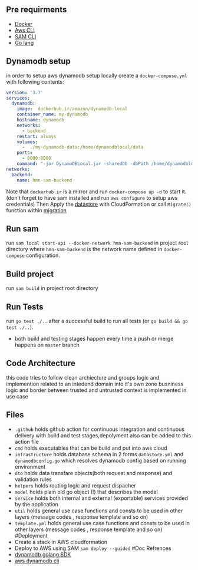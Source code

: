 ## Pre requirments
* [Docker](https://www.docker.com/products/docker-desktop)
* [Aws CLI](https://aws.amazon.com/cli)
* [SAM CLI](https://docs.aws.amazon.com/serverless-application-model/latest/developerguide/serverless-sam-cli-install-windows.html)
* [Go lang](https://go.dev/dl/)
## Dynamodb setup
in order to setup aws dynamodb setup locally create a `docker-compose.yml` with following contents:
```yml
version: '3.7'
services:
  dynamodb:
    image:  dockerhub.ir/amazon/dynamodb-local
    container_name: my-dynamodb
    hostname: dynamodb
    networks:
      - backend
    restart: always
    volumes:
      -  ./my-dynamodb-data:/home/dynamodblocal/data
    ports:
      - 8000:8000
    command: "-jar DynamoDBLocal.jar -sharedDb -dbPath /home/dynamodblocal/data/"
networks:
  backend:
    name: hmn-sam-backend
```
Note that `dockerhub.ir` is a mirror
and run `docker-compose up -d` to start it.(don't forget to have sam installed and run `aws configure` to setup aws credentials)
Then Apply the [datastore](infrastructure/datastore.yml) with CloudFormation or call `Migrate()` function within [migration](infrastructure/migration.go)
## Run sam
run `sam local start-api --docker-network hmn-sam-backend` in project root directory where `hmn-sam-backend` is the network name defined in `docker-compose` configuration.
## Build project
run `sam build` in project root directory
## Run Tests
run `go test ./..` after a successful build to run all tests (or `go build && go test ./..`). 
* both build and testing stages happen every time a push or merge happens on `master` branch

## Code Architecture
this code tries to follow clean archiecture and groups logic and implemention related to an intedend domain into it's own zone
busniness logic and border between trusted and untrusted context is implemented in use case
## Files
* `.github` holds github action for continuous integration and continuous delivery with build and test stages,depolyment also can be added to this action file
* `cmd` holds executables that can be build and put into aws cloud
* `infrastructure` holds database schema in 2 forms `datastore.yml` and `dynamodbconfig.go` which resolves dynamodb config based on running environment
* `dto` holds data transfare objects(both request and response) and validation rules
* `helpers` holds routing logic and request dispacher
* `model` holds plain old go object (!) that describes the model
* `service` holds both internal and external (exportable) services provided by the application
* `util` holds general use case functions and consts to be used in other layers (message codes , response template and so on)
* `template.yml` holds general use case functions and consts to be used in other layers (message codes , response template and so on)
#Deployment
* Create a stack in AWS cloudformation
* Deploy to AWS using SAM `sam deploy --guided`
#Doc Refrences
* [dynamodb golang SDK](https://docs.aws.amazon.com/sdk-for-go/v1/developer-guide/using-dynamodb-with-go-sdk.html)
* [aws dynamodb cli](https://docs.aws.amazon.com/amazondynamodb/latest/developerguide/DynamoDBLocal.DownloadingAndRunning.html)